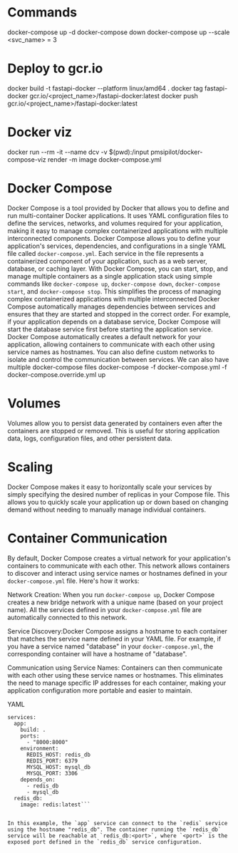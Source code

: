 # Commands 
docker-compose up -d
docker-compose down
docker-compose up --scale <svc_name> = 3

# Deploy to gcr.io
docker build -t fastapi-docker --platform linux/amd64 .
docker tag fastapi-docker gcr.io/<project_name>/fastapi-docker:latest
docker push gcr.io/<project_name>/fastapi-docker:latest

# Docker viz
docker run --rm -it --name dcv -v $(pwd):/input pmsipilot/docker-compose-viz render -m image docker-compose.yml

# Docker Compose
Docker Compose is a tool provided by Docker that allows you to define and run multi-container Docker applications. It uses YAML configuration files to define the services, networks, and volumes required for your application, making it easy to manage complex containerized applications with multiple interconnected components.
Docker Compose allows you to define your application's services, dependencies, and configurations in a single YAML file called `docker-compose.yml`. Each service in the file represents a containerized component of your application, such as a web server, database, or caching layer.
With Docker Compose, you can start, stop, and manage multiple containers as a single application stack using simple commands like `docker-compose up`, `docker-compose down`, `docker-compose start`, and `docker-compose stop`. This simplifies the process of managing complex containerized applications with multiple interconnected
Docker Compose automatically manages dependencies between services and ensures that they are started and stopped in the correct order. For example, if your application depends on a database service, Docker Compose will start the database service first before starting the application service.
Docker Compose automatically creates a default network for your application, allowing containers to communicate with each other using service names as hostnames. You can also define custom networks to isolate and control the communication between services.
We can also have multiple docker-compose files 
docker-compose -f docker-compose.yml -f docker-compose.override.yml up

# Volumes
Volumes allow you to persist data generated by containers even after the containers are stopped or removed. This is useful for storing application data, logs, configuration files, and other persistent data.

# Scaling 
Docker Compose makes it easy to horizontally scale your services by simply specifying the desired number of replicas in your Compose file. This allows you to quickly scale your application up or down based on changing
demand without needing to manually manage individual containers.

# Container Communication 
By default, Docker Compose creates a virtual network for your application's containers to communicate with each other. This network allows containers to discover and interact using service names or hostnames defined in your `docker-compose.yml` file. Here's how it works:

Network Creation: When you run `docker-compose up`, Docker Compose creates a new bridge network with a unique name (based on your project name). All the services defined in your `docker-compose.yml` file are automatically connected to this network.
    
Service Discovery:Docker Compose assigns a hostname to each container that matches the service name defined in your YAML file. For example, if you have a service named "database" in your `docker-compose.yml`, the corresponding container will have a hostname of "database".
    
Communication using Service Names: Containers can then communicate with each other using these service names or hostnames. This eliminates the need to manage specific IP addresses for each container, making your application configuration more portable and easier to maintain.
    
YAML

```
services:  
  app:  
    build: .  
    ports:  
      - "8000:8000"  
    environment:  
      REDIS_HOST: redis_db  
      REDIS_PORT: 6379  
      MYSQL_HOST: mysql_db  
      MYSQL_PORT: 3306  
    depends_on:  
      - redis_db  
      - mysql_db  
  redis_db:  
    image: redis:latest```


In this example, the `app` service can connect to the `redis` service using the hostname "redis_db". The container running the `redis_db` service will be reachable at `redis_db:<port>`, where `<port>` is the exposed port defined in the `redis_db` service configuration.
